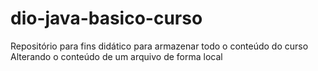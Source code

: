 # dio-java-basico-curso
Repositório para fins didático para armazenar todo o conteúdo do curso
Alterando o conteúdo de um arquivo de forma local

